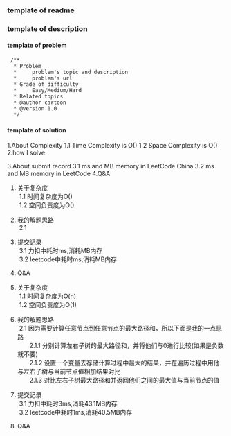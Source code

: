 ### template of readme

### template of description

#### template of problem
```aidl
 /**
  * Problem
  *     problem's topic and description
  *     problem's url
  * Grade of difficulty
  *     Easy/Medium/Hard   
  * Related topics
  * @author cartoon
  * @version 1.0
  */
```
#### template of solution
1.About Complexity
    1.1 Time Complexity is O()
    1.2 Space Complexity is O()
2.how I solve

3.About submit record
    3.1 ms and MB memory in LeetCode China
    3.2 ms and MB memory in LeetCode
4.Q&A

1. 关于复杂度
<br />&nbsp;1.1 时间复杂度为O()
<br />&nbsp;1.2 空间负责度为O()
2. 我的解题思路
<br />&nbsp;2.1 
3. 提交记录
<br />&nbsp;3.1 力扣中耗时ms,消耗MB内存
<br />&nbsp;3.2 leetcode中耗时ms,消耗MB内存
4. Q&A

1. 关于复杂度
<br />&nbsp;1.1 时间复杂度为O(n)
<br />&nbsp;1.2 空间负责度为O(1)
2. 我的解题思路
<br />&nbsp;2.1 因为需要计算任意节点到任意节点的最大路径和，所以下面是我的一点思路
<br />&nbsp;&nbsp;&nbsp;&nbsp;&nbsp;&nbsp;&nbsp;2.1.1 分别计算左右子树的最大路径和，并将他们与0进行比较(如果是负数就不要)
<br />&nbsp;&nbsp;&nbsp;&nbsp;&nbsp;&nbsp;&nbsp;2.1.2 设置一个变量去存储计算过程中最大的结果，并在遍历过程中用他与左右子树与当前节点值相加结果对比
<br />&nbsp;&nbsp;&nbsp;&nbsp;&nbsp;&nbsp;&nbsp;2.1.3 对比左右子树最大路径和并返回他们之间的最大值与当前节点的值
3. 提交记录
<br />&nbsp;3.1 力扣中耗时3ms,消耗43.1MB内存
<br />&nbsp;3.2 leetcode中耗时1ms,消耗40.5MB内存
4. Q&A




